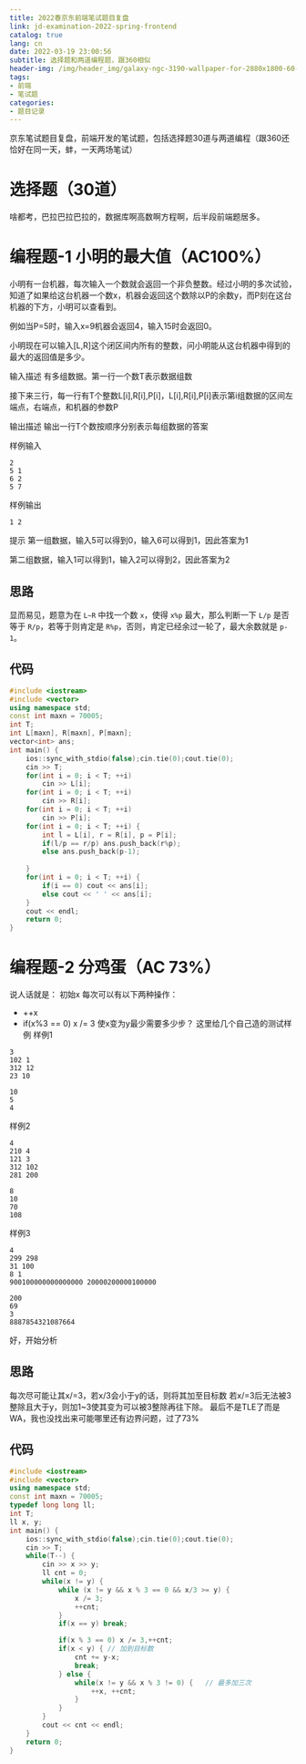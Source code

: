 ```yaml
---
title: 2022春京东前端笔试题目复盘
link: jd-examination-2022-spring-frontend
catalog: true
lang: cn
date: 2022-03-19 23:00:56 
subtitle: 选择题和两道编程题，跟360相似
header-img: /img/header_img/galaxy-ngc-3190-wallpaper-for-2880x1800-60-653.jpg
tags:
- 前端
- 笔试题
categories:
- 题目记录
---
```


京东笔试题目复盘，前端开发的笔试题，包括选择题30道与两道编程（跟360还恰好在同一天，蚌，一天两场笔试）

# 选择题（30道）
啥都考，巴拉巴拉巴拉的，数据库啊高数啊方程啊，后半段前端题居多。
# 编程题-1 小明的最大值（AC100%）
小明有一台机器，每次输入一个数就会返回一个非负整数。经过小明的多次试验，知道了如果给这台机器一个数x，机器会返回这个数除以P的余数y，而P刻在这台机器的下方，小明可以查看到。

例如当P=5时，输入x=9机器会返回4，输入15时会返回0。

小明现在可以输入[L,R]这个闭区间内所有的整数，问小明能从这台机器中得到的最大的返回值是多少。

输入描述
有多组数据。第一行一个数T表示数据组数

接下来三行，每一行有T个整数L[i],R[i],P[i]，L[i],R[i],P[i]表示第i组数据的区间左端点，右端点，和机器的参数P

输出描述
输出一行T个数按顺序分别表示每组数据的答案

样例输入
```
2
5 1
6 2
5 7
```

样例输出
```
1 2
```

提示
第一组数据，输入5可以得到0，输入6可以得到1，因此答案为1

第二组数据，输入1可以得到1，输入2可以得到2，因此答案为2
## 思路
显而易见，题意为在 `L~R` 中找一个数 `x`，使得 `x%p` 最大，那么判断一下 `L/p` 是否等于 `R/p`，若等于则肯定是 `R%p`，否则，肯定已经余过一轮了，最大余数就是 `p-1`。
## 代码
```cpp
#include <iostream>
#include <vector>
using namespace std;
const int maxn = 70005;
int T;
int L[maxn], R[maxn], P[maxn];
vector<int> ans;
int main() {
    ios::sync_with_stdio(false);cin.tie(0);cout.tie(0);
    cin >> T;
    for(int i = 0; i < T; ++i) 
        cin >> L[i];
    for(int i = 0; i < T; ++i) 
        cin >> R[i];
    for(int i = 0; i < T; ++i) 
        cin >> P[i];
    for(int i = 0; i < T; ++i) {
        int l = L[i], r = R[i], p = P[i];
        if(l/p == r/p) ans.push_back(r%p);
        else ans.push_back(p-1);
        
    }
    for(int i = 0; i < T; ++i) {
        if(i == 0) cout << ans[i];
        else cout << ' ' << ans[i];
    }
    cout << endl;
    return 0;
}
```

# 编程题-2 分鸡蛋（AC 73%）
说人话就是：
初始x 
每次可以有以下两种操作：
- ++x
- if(x%3 == 0) x /= 3
使x变为y最少需要多少步？
这里给几个自己造的测试样例
样例1
```
3
102 1
312 12
23 10
```
```
10
5
4
```

样例2
```
4
210 4
121 3
312 102
281 200
```

```
8
10
70
108
```
样例3
```
4
299 298
31 100
8 1
900100000000000000 20000200000100000
```
```
200
69
3
8887854321087664
```
好，开始分析
## 思路
每次尽可能让其x/=3，若x/3会小于y的话，则将其加至目标数
若x/=3后无法被3整除且大于y，则加1~3使其变为可以被3整除再往下除。
最后不是TLE了而是WA，我也没找出来可能哪里还有边界问题，过了73%
## 代码
```cpp
#include <iostream>
#include <vector>
using namespace std;
const int maxn = 70005;
typedef long long ll;
int T;
ll x, y;
int main() {
    ios::sync_with_stdio(false);cin.tie(0);cout.tie(0);
    cin >> T;
    while(T--) {
        cin >> x >> y;
        ll cnt = 0;
        while(x != y) { 
            while (x != y && x % 3 == 0 && x/3 >= y) {
                x /= 3;
                ++cnt;
            }
            if(x == y) break;

            if(x % 3 == 0) x /= 3,++cnt;
            if(x < y) { // 加到目标数
                cnt += y-x;
                break;
            } else {
                while(x != y && x % 3 != 0) {   // 最多加三次
                    ++x, ++cnt;
                }
            }
        }
        cout << cnt << endl;
    }
    return 0;
}
```
